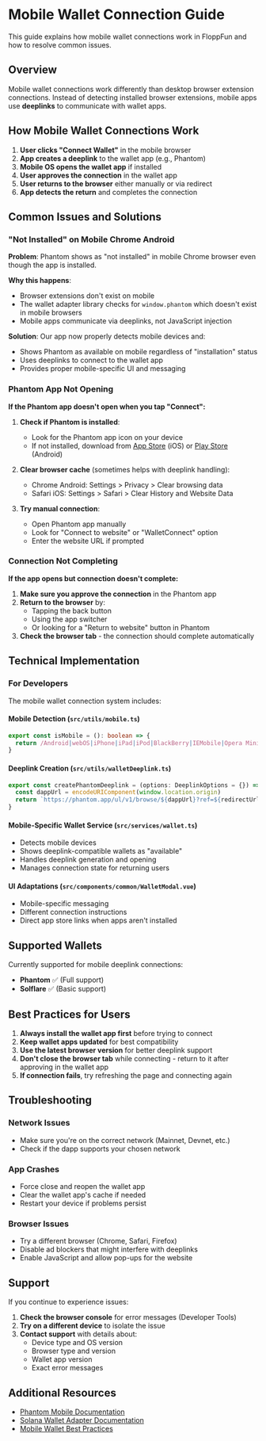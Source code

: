 # Mobile Wallet Connection Guide

This guide explains how mobile wallet connections work in FloppFun and how to resolve common issues.

## Overview

Mobile wallet connections work differently than desktop browser extension connections. Instead of detecting installed browser extensions, mobile apps use **deeplinks** to communicate with wallet apps.

## How Mobile Wallet Connections Work

1. **User clicks "Connect Wallet"** in the mobile browser
2. **App creates a deeplink** to the wallet app (e.g., Phantom)
3. **Mobile OS opens the wallet app** if installed
4. **User approves the connection** in the wallet app
5. **User returns to the browser** either manually or via redirect
6. **App detects the return** and completes the connection

## Common Issues and Solutions

### "Not Installed" on Mobile Chrome Android

**Problem**: Phantom shows as "not installed" in mobile Chrome browser even though the app is installed.

**Why this happens**: 
- Browser extensions don't exist on mobile
- The wallet adapter library checks for `window.phantom` which doesn't exist in mobile browsers
- Mobile apps communicate via deeplinks, not JavaScript injection

**Solution**: Our app now properly detects mobile devices and:
- Shows Phantom as available on mobile regardless of "installation" status
- Uses deeplinks to connect to the wallet app
- Provides proper mobile-specific UI and messaging

### Phantom App Not Opening

**If the Phantom app doesn't open when you tap "Connect":**

1. **Check if Phantom is installed**:
   - Look for the Phantom app icon on your device
   - If not installed, download from [App Store](https://apps.apple.com/app/phantom-solana-wallet/1598432977) (iOS) or [Play Store](https://play.google.com/store/apps/details?id=app.phantom) (Android)

2. **Clear browser cache** (sometimes helps with deeplink handling):
   - Chrome Android: Settings > Privacy > Clear browsing data
   - Safari iOS: Settings > Safari > Clear History and Website Data

3. **Try manual connection**:
   - Open Phantom app manually
   - Look for "Connect to website" or "WalletConnect" option
   - Enter the website URL if prompted

### Connection Not Completing

**If the app opens but connection doesn't complete:**

1. **Make sure you approve the connection** in the Phantom app
2. **Return to the browser** by:
   - Tapping the back button
   - Using the app switcher
   - Or looking for a "Return to website" button in Phantom
3. **Check the browser tab** - the connection should complete automatically

## Technical Implementation

### For Developers

The mobile wallet connection system includes:

#### Mobile Detection (`src/utils/mobile.ts`)
```typescript
export const isMobile = (): boolean => {
  return /Android|webOS|iPhone|iPad|iPod|BlackBerry|IEMobile|Opera Mini/i.test(navigator.userAgent)
}
```

#### Deeplink Creation (`src/utils/walletDeeplink.ts`)
```typescript
export const createPhantomDeeplink = (options: DeeplinkOptions = {}) => {
  const dappUrl = encodeURIComponent(window.location.origin)
  return `https://phantom.app/ul/v1/browse/${dappUrl}?ref=${redirectUrl}&cluster=${cluster}`
}
```

#### Mobile-Specific Wallet Service (`src/services/wallet.ts`)
- Detects mobile devices
- Shows deeplink-compatible wallets as "available"
- Handles deeplink generation and opening
- Manages connection state for returning users

#### UI Adaptations (`src/components/common/WalletModal.vue`)
- Mobile-specific messaging
- Different connection instructions
- Direct app store links when apps aren't installed

## Supported Wallets

Currently supported for mobile deeplink connections:
- **Phantom** ✅ (Full support)
- **Solflare** ✅ (Basic support)

## Best Practices for Users

1. **Always install the wallet app first** before trying to connect
2. **Keep wallet apps updated** for best compatibility
3. **Use the latest browser version** for better deeplink support
4. **Don't close the browser tab** while connecting - return to it after approving in the wallet app
5. **If connection fails**, try refreshing the page and connecting again

## Troubleshooting

### Network Issues
- Make sure you're on the correct network (Mainnet, Devnet, etc.)
- Check if the dapp supports your chosen network

### App Crashes
- Force close and reopen the wallet app
- Clear the wallet app's cache if needed
- Restart your device if problems persist

### Browser Issues
- Try a different browser (Chrome, Safari, Firefox)
- Disable ad blockers that might interfere with deeplinks
- Enable JavaScript and allow pop-ups for the website

## Support

If you continue to experience issues:

1. **Check the browser console** for error messages (Developer Tools)
2. **Try on a different device** to isolate the issue
3. **Contact support** with details about:
   - Device type and OS version
   - Browser type and version
   - Wallet app version
   - Exact error messages

## Additional Resources

- [Phantom Mobile Documentation](https://docs.phantom.app/phantom-deeplinks)
- [Solana Wallet Adapter Documentation](https://github.com/solana-labs/wallet-adapter)
- [Mobile Wallet Best Practices](https://docs.solana.com/wallet-guide) 